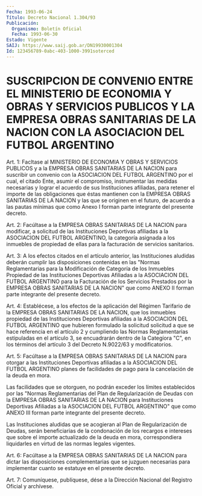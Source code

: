 ```yaml
---
Fecha: 1993-06-24
Título: Decreto Nacional 1.304/93
Publicación:
  Organismo: Boletín Oficial
  Fecha: 1993-06-30
Estado: Vigente
SAIJ: https://www.saij.gob.ar/DN19930001304
Id: 123456789-0abc-403-1000-3991soterced
---
```

# SUSCRIPCION DE CONVENIO ENTRE EL MINISTERIO DE ECONOMIA Y OBRAS Y SERVICIOS PUBLICOS Y LA EMPRESA OBRAS SANITARIAS DE LA NACION CON LA ASOCIACION DEL FUTBOL ARGENTINO

<a id="1"></a>
Art. 1: Facltase al MINISTERIO DE ECONOMIA Y OBRAS Y SERVICIOS PUBLICOS  y  a  la  EMPRESA  OBRAS  SANITARIAS  DE  LA  NACION para suscribir  un  convenio con la ASOCIACION DEL FUTBOL ARGENTINO  por el cual, el citado  Ente,  asumir  el compromiso, instrumentar  las medidas  necesarias  y lograr   el  acuerdo  de  sus  Instituciones afiliadas, para retener  el  importe  de las obligaciones que éstas mantienen con la EMPRESA OBRAS SANITARIAS  DE  LA  NACION y las que se originen en el futuro, de acuerdo a las pautas mínimas  que como Anexo I forman parte integrante del presente decreto.

<a id="2"></a>
Art. 2: Facúltase a la EMPRESA OBRAS SANITARIAS DE LA NACION para modificar, a solicitud de las Instituciones Deportivas afiliadas a la ASOCIACION DEL FUTBOL ARGENTINO, la categoría asignada a los inmuebles de propiedad de ellas para la facturación de servicios sanitarios.

<a id="3"></a>
Art. 3: A los efectos citados en el artículo anterior, las Instituciones aludidas deberán cumplir las disposiciones contenidas en las "Normas Reglamentarias para la Modificación de Categoría de los Inmuebles Propiedad de las Instituciones Deportivas Afiliadas a la ASOCIACION  DEL FUTBOL ARGENTINO para la Facturación de los Servicios Prestados por la EMPRESA OBRAS SANITARIAS DE LA NACION" que como ANEXO II forman parte integrante del presente decreto.

<a id="4"></a>
Art. 4: Establécese, a los efectos de la aplicación del Régimen Tarifario de la EMPRESA OBRAS SANITARIAS DE LA NACION, que los inmuebles propiedad de las Instituciones  Deportivas afiliadas a la ASOCIACION DEL FUTBOL ARGENTINO que hubieren formulado la solicitud solicitud a que se hace referencia en el artículo 2 y cumpliendo las Normas Reglamentarias estipuladas en el artículo 3, se encuadrarán dentro de la Categíora "C", en los términos del artículo 3 del Decreto N.9022/63 y modificatorios.

<a id="5"></a>
Art. 5: Facúltase a la EMPRESA OBRAS SANITARIAS DE LA NACION para otorgar a las Instituciones Deportivas afiliadas a la ASOCIACION DEL FUTBOL ARGENTINO  planes de facilidades de pago para la cancelación de la deuda en mora.

Las facilidades que se otorguen, no podrán exceder los límites establecidos por las "Normas Reglamentarias del Plan de Regularización de Deudas con la EMPRESA OBRAS SANITARIAS  DE  LA NACION para Instituciones Deportivas  Afiliadas a la ASOCIACION DEL FUTBOL ARGENTINO" que como ANEXO III forman  parte  integrante  del presente decreto.

Las Instituciones aludidas que se acogieran al Plan de Regularización de Deudas, serán beneficiarias de la condonación de los recargos e intereses que sobre el importe actualizado de la deuda en mora, correspondiera liquidarles en  virtud  de las normas legales vigentes.

<a id="6"></a>
Art. 6: Facúltase a la EMPRESA OBRAS SANITARIAS DE LA NACION para dictar las disposiciones complementarias que se juzguen necesarias para implementar cuanto se estatuye en el presente decreto.

<a id="7"></a>
Art. 7: Comuníquese, publíquese, dése a la Dirección Nacional del Registro Oficial y archívese.